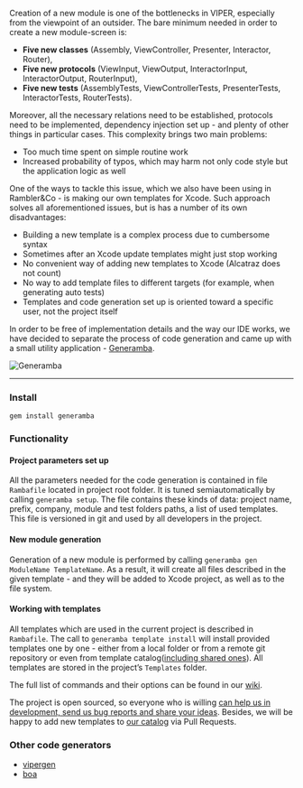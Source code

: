 Creation of a new module is one of the bottlenecks in VIPER, especially from the viewpoint of an outsider. The bare minimum needed in order to create a new module-screen is:

- **Five new classes** (Assembly, ViewController, Presenter, Interactor, Router),
- **Five new protocols** (ViewInput, ViewOutput, InteractorInput, InteractorOutput, RouterInput),
- **Five new tests** (AssemblyTests, ViewControllerTests, PresenterTests, InteractorTests, RouterTests).

Moreover, all the necessary relations need to be established, protocols need to be implemented, dependency injection set up - and plenty of other things in particular cases. This complexity brings two main problems:

- Too much time spent on simple routine work
- Increased probability of typos, which may harm not only code style but the application logic as well

One of the ways to tackle this issue, which we also have been using in Rambler&Co - is making our own templates for Xcode. Such approach solves all aforementioned issues, but is has a number of its own disadvantages:

* Building a new template is a complex process due to cumbersome syntax
* Sometimes after an Xcode update templates might just stop working
* No convenient way of adding new templates to Xcode (Alcatraz does not count)
* No way to add template files to different targets (for example, when generating auto tests)
* Templates and code generation set up is oriented toward a specific user, not the project itself

In order to be free of implementation details and the way our IDE works, we have decided to separate the process of code generation and came up with a small utility application - [Generamba](https://github.com/rambler-ios/Generamba).

![Generamba](http://s24.postimg.org/gej9cg1cl/generamba.jpg)

---

### Install

```
gem install generamba
```

### Functionality

#### Project parameters set up

All the parameters needed for the code generation is contained in file `Rambafile` located in project root folder. It is tuned semiautomatically by calling `generamba setup`. The file contains these kinds of data: project name, prefix, company, module and test folders paths, a list of used templates. This file is versioned in git and used by all developers in the project.

#### New module generation

Generation of a new module is performed by calling `generamba gen ModuleName TemplateName`. As a result, it will create all files described in the given template - and they will be added to Xcode project, as well as to the file system. 

#### Working with templates

All templates which are used in the current project is described in `Rambafile`. The call to `generamba template install` will install provided templates one by one - either from a local folder or from a remote git repository or even from template catalog([including shared ones](https://github.com/rambler-ios/generamba-catalog)). All templates are stored in the project’s `Templates` folder.

The full list of commands and their options can be found in our [wiki](https://github.com/rambler-ios/Generamba/wiki/Available-Commands).

The project is open sourced, so everyone who is willing [can help us in development, send us bug reports and share your ideas](https://github.com/rambler-ios/Generamba/issues). Besides, we will be happy to add new templates to [our catalog](https://github.com/rambler-ios/generamba-catalog) via Pull Requests.

### Other code generators
- [vipergen](https://github.com/teambox/viper-module-generator)
- [boa](https://github.com/team-supercharge/boa)
